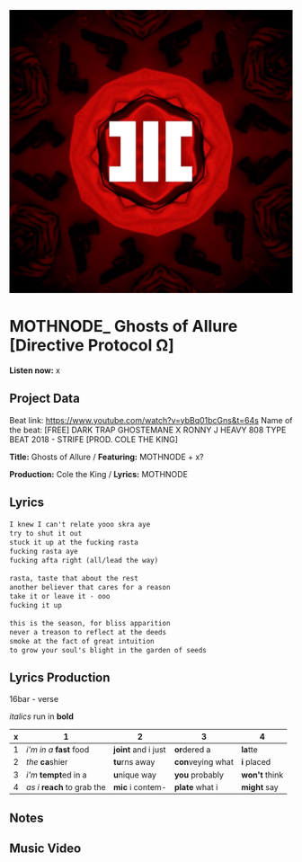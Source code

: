 ![](hc_sg127_cover.png)

# MOTHNODE_ Ghosts of Allure [Directive Protocol Ω] 

**Listen now:** x

## Project Data

Beat link: https://www.youtube.com/watch?v=ybBq01bcGns&t=64s
Name of the beat: [FREE] DARK TRAP GHOSTEMANE X RONNY J HEAVY 808 TYPE BEAT 2018 - STRIFE [PROD. COLE THE KING]

**Title:** Ghosts of Allure / **Featuring:** MOTHNODE + x?

**Production:** Cole the King / **Lyrics:** MOTHNODE

## Lyrics

```
I knew I can't relate yooo skra aye
try to shut it out
stuck it up at the fucking rasta
fucking rasta aye 
fucking afta right (all/lead the way)

rasta, taste that about the rest
another believer that cares for a reason
take it or leave it - ooo
fucking it up

this is the season, for bliss apparition
never a treason to reflect at the deeds
smoke at the fact of great intuition
to grow your soul's blight in the garden of seeds

```

## Lyrics Production

16bar - verse

*italics* run in
**bold**

| x | 1 | 2 | 3 | 4 |
|---|---|---|---|---|
| 1 | *i'm in a* **fast** food | **joint** and i just  | **or**dered a  | **la**tte  |
| 2 | *the* **ca**shier | **tu**rns away  |  **con**veying what |  **i** placed |
| 3 | *i'm* **tempt**ed in a | **u**nique way  |  **you** probably |  **won't** think |
| 4 | *as i* **reach** to grab the |  **mic** i contem-  | **plate** what i | **might** say |

## Notes

## Music Video
